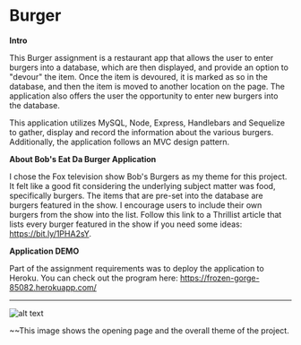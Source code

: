 # Burger

**Intro**

This Burger assignment is a restaurant app that allows the user to enter burgers into a database, which are then displayed, and provide an option to "devour" the item. Once the item is devoured, it is marked as so in the database, and then the item is moved to another location on the page. The application also offers the user the opportunity to enter new burgers into the database.

This application utilizes MySQL, Node, Express, Handlebars and Sequelize to gather, display and record the information about the various burgers. Additionally, the application follows an MVC design pattern.

**About Bob's Eat Da Burger Application**

I chose the Fox television show Bob's Burgers as my theme for this project. It felt like a good fit considering the underlying subject matter was food, specifically burgers. The items that are pre-set into the database are burgers featured in the show. I encourage users to include their own burgers from the show into the list. Follow this link to a Thrillist article that lists every burger featured in the show if you need some ideas: https://bit.ly/1PHA2sY.

**Application DEMO**

Part of the assignment requirements was to deploy the application to Heroku. You can check out the program here: https://frozen-gorge-85082.herokuapp.com/

---------------

![alt text](https://i.imgur.com/McDhkhi.jpg)

~~This image shows the opening page and the overall theme of the project.
